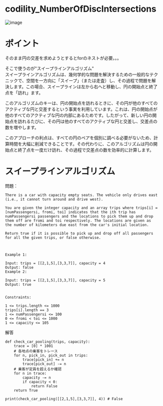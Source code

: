 # codility_NumberOfDiscIntersections

![image](https://github.com/Shinichi0713/codility_NumberOfDiscIntersections/assets/61480734/908bf454-e82a-41ab-9951-afd30a813d70)

# ポイント
そのまま円の交差を求めようとするとforのネストが必要。。。<br>

そこで使うのが"スイープラインアルゴリズム"<br>
スイープラインアルゴリズムは、幾何学的な問題を解決するための一般的なテクニックで、空間を一方向に「スイープ」（または走査）し、その過程で問題を解決します。この場合、スイープラインは左から右へと移動し、円の開始点と終了点を「訪れ」ます。

このアルゴリズムのキーは、円の開始点を訪れるときに、その円が他のすべてのアクティブな円と交差するという事実を利用しています。これは、円の開始点が他のすべてのアクティブな円の内部にあるためです。したがって、新しい円の開始点を訪れるたびに、その円は他のすべてのアクティブな円と交差し、交差点の数を増やします。

このアプローチの利点は、すべての円のペアを個別に調べる必要がないため、計算時間を大幅に削減できることです。その代わりに、このアルゴリズムは円の開始点と終了点を一度だけ訪れ、その過程で交差点の数を効率的に計算します。

# スイープラインアルゴリズム

問題：
```
There is a car with capacity empty seats. The vehicle only drives east (i.e., it cannot turn around and drive west).

You are given the integer capacity and an array trips where trips[i] = [numPassengersi, fromi, toi] indicates that the ith trip has numPassengersi passengers and the locations to pick them up and drop them off are fromi and toi respectively. The locations are given as the number of kilometers due east from the car's initial location.

Return true if it is possible to pick up and drop off all passengers for all the given trips, or false otherwise.

 

Example 1:

Input: trips = [[2,1,5],[3,3,7]], capacity = 4
Output: false
Example 2:

Input: trips = [[2,1,5],[3,3,7]], capacity = 5
Output: true
 

Constraints:

1 <= trips.length <= 1000
trips[i].length == 3
1 <= numPassengersi <= 100
0 <= fromi < toi <= 1000
1 <= capacity <= 105
```
解答
```
def check_car_pooling(trips, capacity):
    trace = [0] * 1001
    # 各地点の乗客をトレース
    for n, pick_in, pick_out in trips:
        trace[pick_in] += n
        trace[pick_out] -= n
    # 乗客が定員を超えるか確認
    for n in trace:
        capacity -= n
        if capacity < 0:
            return False
    return True

print(check_car_pooling([[2,1,5],[3,3,7]], 4)) # False
```

